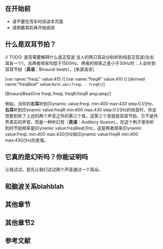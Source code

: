 ## 在开始前

* 请不要在驾车时阅读本页面
* 请佩戴耳机再开始阅读

## 什么是双耳节拍？

// TODO: 是否需要解释什么是正弦波
当人的两只耳朵分别听到纯音正弦波(左右耳各一个)，且两者频率均低于1500Hz、两者的频率之差小于30Hz时：人会听到双耳节拍（**英语**：Binaural beats）。\[来源请求\]

[var name:"freqL" value:415 /]
[var name:"freqR" value:410 /]
[derived name:"freqBeat" value:`Math.abs(freqL - freqR)`/]

[BinauralBeatOne freqL:freqL freqR:freqR amp:amp/]

例如，当你的**左耳**听到[Dynamic value:freqL min:400 max:430 step:0.1/]Hz、**右耳**听到[Dynamic value:freqR min:400 max:430 step:0.1/]Hz的纯音时，你会觉察到除了上述的两个声音之外的第三个音。这第三个音就是双耳节拍，它不是外界真实的声音，而是一种听幻觉（**英语**：Auditory illusion）。在这个例子里你听到的节拍频率是[Dynamic value:freqBeat/]Hz，这是两者频率[Dynamic value:freqL min:400 max:430/]Hz和[Dynamic value:freqR min:400 max:430/]Hz的差值。

## 它真的是幻听吗？你能证明吗

让我试试，首先让我们试试两个声音通过一个耳朵。

## 和脑波关系blahblah

## 其他章节

## 其他章节2

## 参考文献
